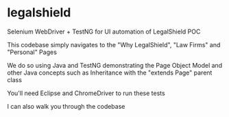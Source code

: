 # legalshield
Selenium WebDriver + TestNG for UI automation of LegalShield POC

This codebase simply navigates to the "Why LegalShield", "Law Firms" and "Personal" Pages

We do so using Java and TestNG demonstrating the Page Object Model and other Java concepts such as Inheritance with the "extends Page" parent class

You'll need Eclipse and ChromeDriver to run these tests

I can also walk you through the codebase

